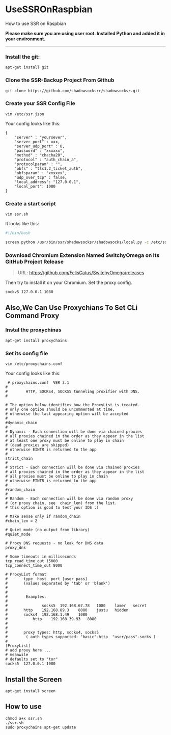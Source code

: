 # UseSSROnRaspbian
How to use SSR on Raspbian

**Please make sure you are using user root. Installed Python and added it in your environment.** 

***


### Install the git:
    apt-get install git
### Clone the SSR-Backup Project From Github
    git clone https://github.com/shadowsocksrr/shadowsocksr.git
### Create your SSR Config File
    vim /etc/ssr.json
Your config looks like this:
```
{
    "server" : "yoursever",
    "server_port" : xxx,
    "server_udp_port" : 0,
    "password" : "xxxxxx",
    "method" : "chacha20",
    "protocol" : "auth_chain_a",
    "protocolparam" : "",
    "obfs" : "tls1.2_ticket_auth",
    "obfsparam" : "xxxxxx",
    "udp_over_tcp" : false,
    "local_address": "127.0.0.1",
    "local_port": 1080
}
```
### Create a start script
    vim ssr.sh
It looks like this:
```bash
#!/bin/bash

screen python /usr/bin/ssr/shadowsocksr/shadowsocks/local.py -c /etc/ssr.json >> ssr.log
```
### Download Chromium Extension Named SwitchyOmega on Its GitHub Project Release
> URL: https://github.com/FelisCatus/SwitchyOmega/releases

Then try to install it on your Chromium. Set the proxy config.

    sockv5 127.0.0.1 1080
 
## Also,We Can Use Proxychians To Set CLi Command Proxy

### Instal the proxychinas

    apt-get install proxychains
    
### Set its config file
    vim /etc/proxychains.conf    
Your config looks like this:
```
 # proxychains.conf  VER 3.1
#
#        HTTP, SOCKS4, SOCKS5 tunneling proxifier with DNS.
#	

# The option below identifies how the ProxyList is treated.
# only one option should be uncommented at time,
# otherwise the last appearing option will be accepted
#
#dynamic_chain
#
# Dynamic - Each connection will be done via chained proxies
# all proxies chained in the order as they appear in the list
# at least one proxy must be online to play in chain
# (dead proxies are skipped)
# otherwise EINTR is returned to the app
#
strict_chain
#
# Strict - Each connection will be done via chained proxies
# all proxies chained in the order as they appear in the list
# all proxies must be online to play in chain
# otherwise EINTR is returned to the app
#
#random_chain
#
# Random - Each connection will be done via random proxy
# (or proxy chain, see  chain_len) from the list.
# this option is good to test your IDS :)

# Make sense only if random_chain
#chain_len = 2

# Quiet mode (no output from library)
#quiet_mode

# Proxy DNS requests - no leak for DNS data
proxy_dns 

# Some timeouts in milliseconds
tcp_read_time_out 15000
tcp_connect_time_out 8000

# ProxyList format
#       type  host  port [user pass]
#       (values separated by 'tab' or 'blank')
#
#
#        Examples:
#
#            	socks5	192.168.67.78	1080	lamer	secret
#		http	192.168.89.3	8080	justu	hidden
#	 	socks4	192.168.1.49	1080
#	        http	192.168.39.93	8080	
#		
#
#       proxy types: http, socks4, socks5
#        ( auth types supported: "basic"-http  "user/pass"-socks )
#
[ProxyList]
# add proxy here ...
# meanwile
# defaults set to "tor"
socks5 	127.0.0.1 1080
```

## Install the Screen
    apt-get install screen

## How to use
    chmod a+x ssr.sh
    ./ssr.sh
    sudo proxychains apt-get update
